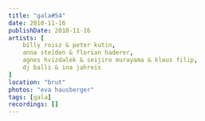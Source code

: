 ```yaml
---
title: "gala#54"
date: 2010-11-16
publishDate: 2010-11-16
artists: [
    billy roisz & peter kutin,
    anna steiden & florian haderer, 
    agnes hvizdalek & seijiro murayama & klaus filip,
    dj balli & ina jahreis
]
location: "brut"
photos: "eva hausberger"
tags: [gala]
recordings: []
---
```

